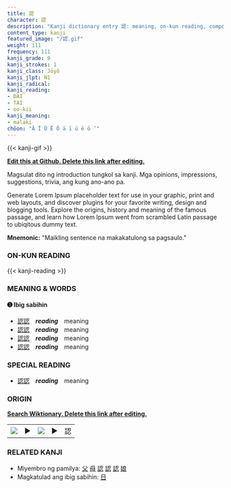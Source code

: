 ```yaml
---
title: 認
character: 認
description: "Kanji dictionary entry 認: meaning, on-kun reading, compounds, origin, related kanji"
content_type: kanji
featured_image: "/認.gif"
weight: 111
frequency: 111
kanji_grade: 9
kanji_strokes: 1
kanji_class: Jōyō
kanji_jlpt: N1
kanji_radical: 
kanji_reading: 
- DAI
- TAI
- oo-kii
kanji_meaning:
- malaki
chōon: "Ā Ī Ū Ē Ō ā ī ū ē ō ’"
---
```

[//]: # (Don't edit the line below. Kanji animated GIF code is automatically generated.)
{{< kanji-gif >}}

[//]: # (Edit below this line.)

**[Edit this at Github. Delete this link after editing.](https://github.com/tim0g/tim/tree/main/content/kanji/認/index.md)**

Magsulat dito ng introduction tungkol sa kanji. Mga opinions, impressions, suggestions, trivia, ang kung ano-ano pa.

Generate Lorem Ipsum placeholder text for use in your graphic, print and web layouts, and discover plugins for your favorite writing, design and blogging tools. Explore the origins, history and meaning of the famous passage, and learn how Lorem Ipsum went from scrambled Latin passage to ubiqitous dummy text.
 
**Mnemonic:** "Maikling sentence na makakatulong sa pagsaulo."

### ON-KUN READING

[//]: # (Don't edit the line below. ON-KUN READING code is automatically generated.)
{{< kanji-reading >}}

### MEANING & WORDS

#### ➊ **Ibig sabihin**
  - [認](../認)[認](../認)　***reading***　meaning
  - [認](../認)[認](../認)　***reading***　meaning
  - [認](../認)[認](../認)　***reading***　meaning
  - [認](../認)[認](../認)　***reading***　meaning

### SPECIAL READING
  - [認](../認)[認](../認)　***reading***　meaning

### ORIGIN

**[Search Wiktionary. Delete this link after editing.](https://wiktionary.org/wiki/認)**
<table class="kanji-table"><tr><td>
<img src="60px-認-bronze.svg.png">
</td><td>▶</td><td>
<img src="60px-認-oracle.svg.png">
</td><td>▶</td>
<td class="kanji-origin">認</td>
</tr></table>

### RELATED KANJI
- Miyembro ng pamilya: [父](../父) [母](../母) [認](../認) [認](../認) [認](../認) [娘](../娘)
- Magkatulad ang ibig sabihin: [日](../日)
